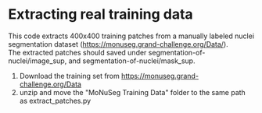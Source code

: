 # Extracting real training data

This code extracts 400x400 training patches from a manually labeled nuclei segmentation dataset (https://monuseg.grand-challenge.org/Data/).  
The extracted patches should saved under segmentation-of-nuclei/image_sup, and segmentation-of-nuclei/mask_sup.

1. Download the training set from https://monuseg.grand-challenge.org/Data  
2. unzip and move the "MoNuSeg Training Data" folder to the same path as extract_patches.py 

